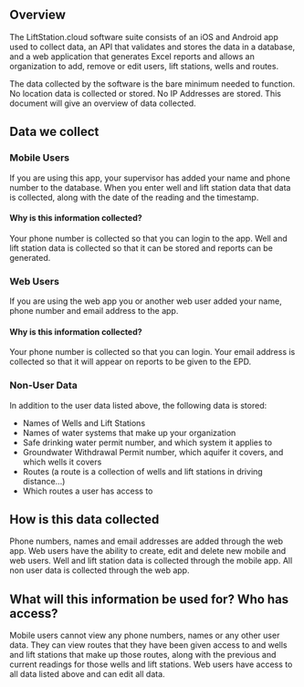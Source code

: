 ## Overview

The LiftStation.cloud software suite consists of an iOS and Android app used to collect data, an API that validates and stores the data in a database, and a web application that generates Excel reports and allows an organization to add, remove or edit users, lift stations, wells and routes. 

The data collected by the software is the bare minimum needed to function. No location data is collected or stored. No IP Addresses are stored. This document will give an overview of data collected.

## Data we collect
### Mobile Users
If you are using this app, your supervisor has added your name and phone number to the database. When you enter well and lift station data that data is collected, along with the date of the reading and the timestamp.

#### Why is this information collected?
Your phone number is collected so that you can login to the app. Well and lift station data is collected so that it can be stored and reports can be generated. 

### Web Users
If you are using the web app you or another web user added your name, phone number and email address to the app. 

#### Why is this information collected?
Your phone number is collected so that you can login. Your email address is collected so that it will appear on reports to be given to the EPD.

### Non-User Data
In addition to the user data listed above, the following data is stored: 
- Names of Wells and Lift Stations
- Names of water systems that make up your organization
- Safe drinking water permit number, and which system it applies to
- Groundwater Withdrawal Permit number, which aquifer it covers, and which wells it covers
- Routes (a route is a collection of wells and lift stations in driving distance...)
- Which routes a user has access to

## How is this data collected
Phone numbers, names and email addresses are added through the web app. Web users have the ability to create, edit and delete new mobile and web users. Well and lift station data is collected through the mobile app. All non user data is collected through the web app.

## What will this information be used for? Who has access?
Mobile users cannot view any phone numbers, names or any other user data. They can view routes that they have been given access to and wells and lift stations that make up those routes, along with the previous and current readings for those wells and lift stations. Web users have access to all data listed above and can edit all data.

